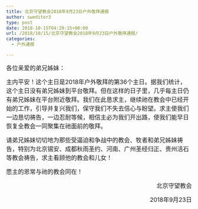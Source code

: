 ```yaml
---
title: 北京守望教会2018年9月23日户外敬拜通报
author: sweditor3
type: post
date: 2018-10-15T04:29:15+00:00
url: /2018/10/15/北京守望教会2018年9月23日户外敬拜通报/
categories:
  - 户外通报

---
```

<span style="font-size: 12pt;">各位亲爱的弟兄姊妹：</span>

<span style="font-size: 12pt;">主内平安！这个主日是2018年户外敬拜的第36个主日。据我们统计，这个主日没有弟兄姊妹到平台敬拜。但在这样的日子里，几乎每主日仍有弟兄姊妹在平台附近敬拜。我们在此恳求主，继续祂在教会中已经开始的工作，引导并复兴我们，保守我们不失去信心与盼望。求主使我们一边恳切祷告，一边忍耐等候，相信主必为我们开出路，使我们能早日恢复全教会一同聚集在祂面前的敬拜。</span>

<span style="font-size: 12pt;">请弟兄姊妹切切地为那些受逼迫和争战中的教会、牧者和弟兄姊妹祷告，特别为北京锡安、成都秋雨圣约、河南、广州圣经归正、贵州活石等教会祷告，求主看顾他的教会和儿女！</span>

<span style="font-size: 12pt;">愿主的恩常与祂的教会同在！</span>

<p style="text-align: right;">
  <span style="font-size: 12pt;">北京守望教会</span>
</p>

<p style="text-align: right;">
  <span style="font-size: 12pt;">2018年9月23日</span>
</p>